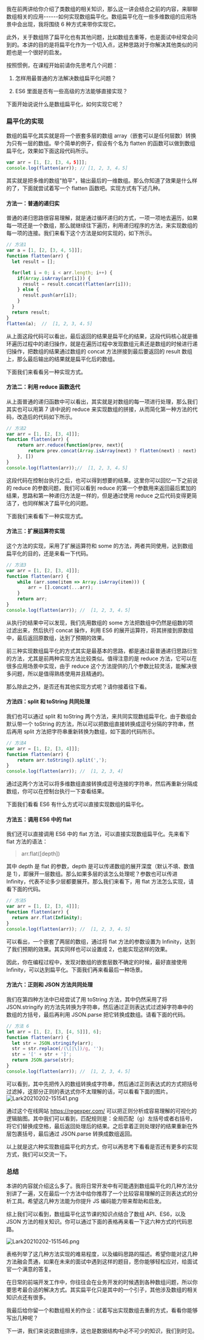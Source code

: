 我在前两讲给你介绍了类数组的相关知识，那么这一讲会结合之前的内容，来聊聊数组相关的应用------如何实现数组扁平化。数组扁平化在一些多维数组的应用场景中会出现，我将围绕 6 种方式来带你实现它。

此外，关于数组除了扁平化也有其他问题，比如数组去重等，也是面试中经常会问到的。本讲的目的是将扁平化作为一个切入点，这种思路对于你解决其他类似的问题也是一个很好的启发。

按照惯例，在课程开始前请你先思考几个问题：

1. 怎样用最普通的方法解决数组扁平化问题？

2. ES6 里面是否有一些高级的方法能够直接实现？

下面开始说说什么是数组扁平化，如何实现它呢？

### 扁平化的实现

数组的扁平化其实就是将一个嵌套多层的数组 array（嵌套可以是任何层数）转换为只有一层的数组。举个简单的例子，假设有个名为 flatten 的函数可以做到数组扁平化，效果如下面这段代码所示。

```javascript
var arr = [1, [2, [3, 4，5]]];
console.log(flatten(arr)); // [1, 2, 3, 4，5]
```

其实就是把多维的数组"拍平"，输出最后的一维数组。那么你知道了效果是什么样的了，下面就尝试着写一个 flatten 函数吧。实现方式有下述几种。

#### 方法一：普通的递归实

普通的递归思路很容易理解，就是通过循环递归的方式，一项一项地去遍历，如果每一项还是一个数组，那么就继续往下遍历，利用递归程序的方法，来实现数组的每一项的连接。我们来看下这个方法是如何实现的，如下所示。

```javascript
// 方法1
var a = [1, [2, [3, 4, 5]]];
function flatten(arr) {
  let result = [];

  for(let i = 0; i < arr.length; i++) {
    if(Array.isArray(arr[i])) {
      result = result.concat(flatten(arr[i]));
    } else {
      result.push(arr[i]);
    }
  }
  return result;
}
flatten(a);  //  [1, 2, 3, 4，5]
```

从上面这段代码可以看出，最后返回的结果是扁平化的结果，这段代码核心就是循环遍历过程中的递归操作，就是在遍历过程中发现数组元素还是数组的时候进行递归操作，把数组的结果通过数组的 concat 方法拼接到最后要返回的 result 数组上，那么最后输出的结果就是扁平化后的数组。

下面我们来看看另一种实现方式。

#### 方法二：利用 reduce 函数迭代

从上面普通的递归函数中可以看出，其实就是对数组的每一项进行处理，那么我们其实也可以用第 7 讲中说的 reduce 来实现数组的拼接，从而简化第一种方法的代码，改造后的代码如下所示。

```javascript
// 方法2
var arr = [1, [2, [3, 4]]];
function flatten(arr) {
    return arr.reduce(function(prev, next){
        return prev.concat(Array.isArray(next) ? flatten(next) : next)
    }, [])
}
console.log(flatten(arr));//  [1, 2, 3, 4，5]
```

这段代码在控制台执行之后，也可以得到想要的结果。这里你可以回忆一下之前说的 reduce 的参数问题，我们可以看到 reduce 的第一个参数用来返回最后累加的结果，思路和第一种递归方法是一样的，但是通过使用 reduce 之后代码变得更简洁了，也同样解决了扁平化的问题。

下面我们来看看下一种实现方式。

#### 方法三：扩展运算符实现

这个方法的实现，采用了扩展运算符和 some 的方法，两者共同使用，达到数组扁平化的目的，还是来看一下代码。

```javascript
// 方法3
var arr = [1, [2, [3, 4]]];
function flatten(arr) {
    while (arr.some(item => Array.isArray(item))) {
        arr = [].concat(...arr);
    }
    return arr;
}
console.log(flatten(arr)); //  [1, 2, 3, 4，5]
```

从执行的结果中可以发现，我们先用数组的 some 方法把数组中仍然是组数的项过滤出来，然后执行 concat 操作，利用 ES6 的展开运算符，将其拼接到原数组中，最后返回原数组，达到了预期的效果。

前三种实现数组扁平化的方式其实是最基本的思路，都是通过最普通递归思路衍生的方法，尤其是前两种实现方法比较类似。值得注意的是 reduce 方法，它可以在很多应用场景中实现，由于 reduce 这个方法提供的几个参数比较灵活，能解决很多问题，所以是值得熟练使用并且精通的。

那么除此之外，是否还有其他实现方式呢？请你接着往下看。

#### 方法四：split 和 toString 共同处理

我们也可以通过 split 和 toString 两个方法，来共同实现数组扁平化，由于数组会默认带一个 toString 的方法，所以可以把数组直接转换成逗号分隔的字符串，然后再用 split 方法把字符串重新转换为数组，如下面的代码所示。

```javascript
// 方法4
var arr = [1, [2, [3, 4]]];
function flatten(arr) {
    return arr.toString().split(',');
}
console.log(flatten(arr)); //  [1, 2, 3, 4]
```

通过这两个方法可以将多维数组直接转换成逗号连接的字符串，然后再重新分隔成数组，你可以在控制台执行一下查看结果。

下面我们看看 ES6 有什么方式可以直接实现数组的扁平化。

#### 方法五：调用 ES6 中的 flat

我们还可以直接调用 ES6 中的 flat 方法，可以直接实现数组扁平化。先来看下 flat 方法的语法：
> arr.flat(\[depth\])

其中 depth 是 flat 的参数，depth 是可以传递数组的展开深度（默认不填、数值是 1），即展开一层数组。那么如果多层的该怎么处理呢？参数也可以传进 Infinity，代表不论多少层都要展开。那么我们来看下，用 flat 方法怎么实现，请看下面的代码。

```javascript
// 方法5
var arr = [1, [2, [3, 4]]];
function flatten(arr) {
  return arr.flat(Infinity);
}
console.log(flatten(arr)); //  [1, 2, 3, 4，5]
```

可以看出，一个嵌套了两层的数组，通过将 flat 方法的参数设置为 Infinity，达到了我们预期的效果。其实同样也可以设置成 2，也能实现这样的效果。

因此，你在编程过程中，发现对数组的嵌套层数不确定的时候，最好直接使用 Infinity，可以达到扁平化。下面我们再来看最后一种场景。

#### 方法六：正则和 JSON 方法共同处理

我们在第四种方法中已经尝试了用 toString 方法，其中仍然采用了将 JSON.stringify 的方法先转换为字符串，然后通过正则表达式过滤掉字符串中的数组的方括号，最后再利用 JSON.parse 把它转换成数组。请看下面的代码。

```javascript
// 方法 6
let arr = [1, [2, [3, [4, 5]]], 6];
function flatten(arr) {
  let str = JSON.stringify(arr);
  str = str.replace(/(\[|\])/g, '');
  str = '[' + str + ']';
  return JSON.parse(str); 
}
console.log(flatten(arr)); //  [1, 2, 3, 4，5]
```

可以看到，其中先把传入的数组转换成字符串，然后通过正则表达式的方式把括号过滤掉，这部分正则的表达式你不太理解的话，可以看看下面的图片。  
![Lark20210202-151541.png](https://s0.lgstatic.com/i/image/M00/94/9B/Ciqc1GAY_EWAE3pDAAERgfI0plY241.png)

通过这个在线网站 <https://regexper.com/> 可以把正则分析成容易理解的可视化的逻辑脑图。其中我们可以看到，匹配规则是：全局匹配（g）左括号或者右括号，将它们替换成空格，最后返回处理后的结果。之后拿着正则处理好的结果重新在外层包裹括号，最后通过 JSON.parse 转换成数组返回。

以上就是这六种实现数组扁平化的方式，你可以再思考下看看是否还有更多的实现方式，我们可以交流一下。

### 总结

本讲的内容就介绍这么多了。我将日常开发中有可能遇到数组扁平化的几种方法分别讲了一遍，又在最后一个方法中给你推荐了一个比较容易理解的正则表达式的分析工具。希望这几种方法能为你提升 JS 编码能力带来帮助和启发。

综上我们可以看到，数组扁平化这节课的知识点结合了数组 API、ES6，以及 JSON 方法的相关知识。你可以通过下面的表格再来看一下这六种方式的代码思路。

![Lark20210202-151546.png](https://s0.lgstatic.com/i/image2/M01/0C/93/CgpVE2AY_DiAQNC5AAFrgibLZp4762.png)

表格列举了这几种方法实现的难易程度，以及编码思路的描述。希望你能对这几种方法融会贯通，如果在未来的面试中遇到这样的题目，愿你能够轻松应对，给面试官一个满意的答复。

在日常的前端开发工作中，你往往会在业务开发的时候遇到各种数组问题，所以你要思考最合适的解决方式。其实扁平化只是其中的一个引子，其他涉及数组的相关知识点还有很多。

我最后给你留一个和数组相关的作业：试着写出实现数组去重的方式，看看你能够写出几种呢？

下一讲，我们来说说数组排序，这也是数据结构中必不可少的知识，我们到时见。
